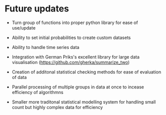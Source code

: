 # Future updates 

- Turn group of functions into proper python library for ease of use/update

- Ability to set initial probabilities to create custom datasets

- Ability to handle time series data

- Integration with German Priks's excellent library for large data visualisation (https://github.com/gherka/summarize_two) 

- Creation of additonal statistical checking methods for ease of evaluation of data

- Parallel processing of multiple groups in data at once to incease efficiency of algorithmns

- Smaller more traditonal statistical modelling system for handling small count but highly complex data for efficiency 
